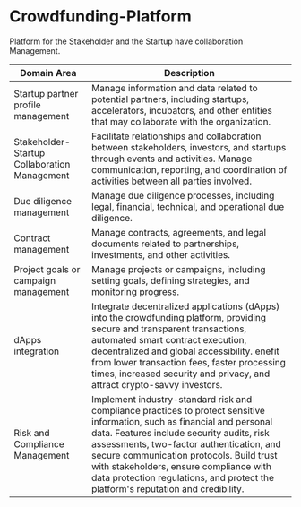 # Crowdfunding-Platform
Platform for the Stakeholder and the Startup have collaboration Management.

| Domain Area                     | Description                                                                                                                        |
|--------------------------------|------------------------------------------------------------------------------------------------------------------------------------|
| Startup partner profile management | Manage information and data related to potential partners, including startups, accelerators, incubators, and other entities that may collaborate with the organization. |
| Stakeholder-Startup Collaboration Management      | Facilitate relationships and collaboration between stakeholders, investors, and startups through events and activities. Manage communication, reporting, and coordination of activities between all parties involved. |
| Due diligence management        | Manage due diligence processes, including legal, financial, technical, and operational due diligence.     |
| Contract management             | Manage contracts, agreements, and legal documents related to partnerships, investments, and other activities.                                                             |
| Project goals or campaign management | Manage projects or campaigns, including setting goals, defining strategies, and monitoring progress.                                                       |
| dApps integration | Integrate decentralized applications (dApps) into the crowdfunding platform, providing secure and transparent transactions, automated smart contract execution, decentralized and global accessibility. enefit from lower transaction fees, faster processing times, increased security and privacy, and attract crypto-savvy investors. |
| Risk and Compliance Management | Implement industry-standard risk and compliance practices to protect sensitive information, such as financial and personal data. Features include security audits, risk assessments, two-factor authentication, and secure communication protocols. Build trust with stakeholders, ensure compliance with data protection regulations, and protect the platform's reputation and credibility. |
